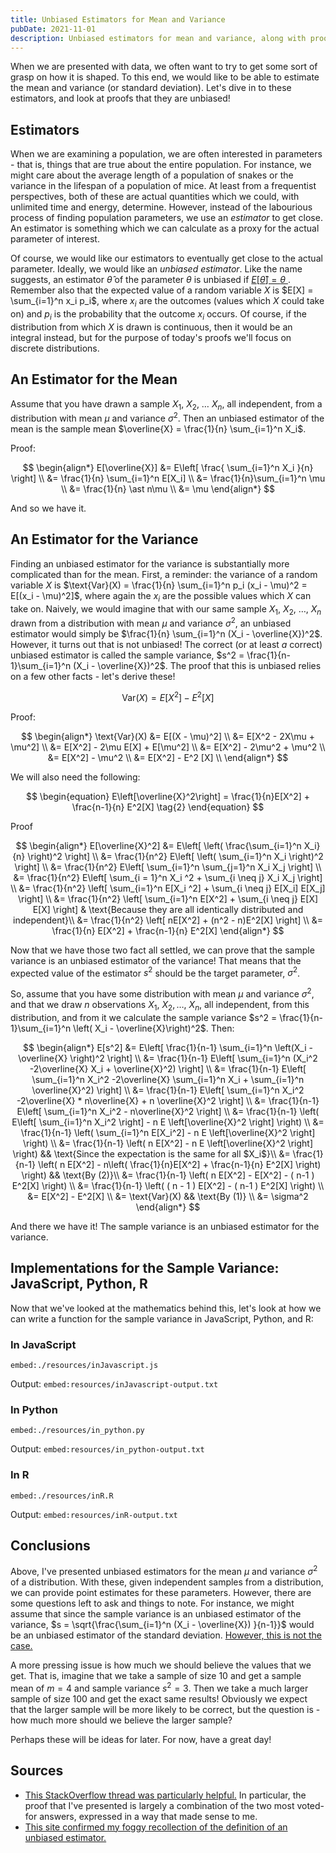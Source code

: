 ```yaml
---
title: Unbiased Estimators for Mean and Variance
pubDate: 2021-11-01
description: Unbiased estimators for mean and variance, along with proofs
---
```


When we are presented with data, we often want to try to get some sort of grasp on how it is shaped. To this end, we would like to be able to estimate the mean and variance (or standard deviation). Let's dive in to these estimators, and look at proofs that they are unbiased!

## Estimators

When we are examining a population, we are often interested in parameters - that is, things that are true about the entire population. For instance, we might care about the average length of a population of snakes or the variance in the lifespan of a population of mice. At least from a frequentist perspectives, both of these are actual quantities which we could, with unlimited time and energy, determine. However, instead of the labourious process of finding population parameters, we use an _estimator_ to get close. An estimator is something which we can calculate as a proxy for the actual parameter of interest.

Of course, we would like our estimators to eventually get close to the actual parameter. Ideally, we would like an _unbiased estimator_. Like the name suggests, an estimator $\hat{\theta}$ of the parameter $\theta$ is unbiased if [ $E[\hat{\theta}] = \theta$ ](https://www.statlect.com/glossary/unbiased-estimator). Remember also that the expected value of a random variable $X$ is $E[X] = \sum_{i=1}^n x_i p_i$, where $x_i$ are the outcomes (values which $X$ could take on) and $p_i$ is the probability that the outcome $x_i$ occurs. Of course, if the distribution from which $X$ is drawn is continuous, then it would be an integral instead, but for the purpose of today's proofs we'll focus on discrete distributions.

## An Estimator for the Mean

Assume that you have drawn a sample $X_1$, $X_2$, $\dots$ $X_n$, all independent, from a distribution with mean $\mu$ and variance $\sigma^2$. Then an unbiased estimator of the mean is the sample mean $\overline{X} = \frac{1}{n} \sum_{i=1}^n X_i$.

Proof:

$$
\begin{align*}
E[\overline{X}] &= E\left[ \frac{ \sum_{i=1}^n X_i }{n} \right] \\
           &= \frac{1}{n} \sum_{i=1}^n E[X_i] \\
		   &= \frac{1}{n}\sum_{i=1}^n \mu \\
		   &= \frac{1}{n} \ast n\mu \\
		   &= \mu
\end{align*}
$$

And so we have it.

## An Estimator for the Variance

Finding an unbiased estimator for the variance is substantially more complicated than for the mean. First, a reminder: the variance of a random variable $X$ is $\text{Var}(X) = \frac{1}{n} \sum_{i=1}^n p_i (x_i - \mu)^2 = E[(x_i - \mu)^2]$, where again the $x_i$ are the possible values which $X$ can take on. Naively, we would imagine that with our same sample $X_1,\ X_2,\ \dots,\ X_n$ drawn from a distribution with mean $\mu$ and variance $\sigma^2$, an unbiased estimator would simply be $\frac{1}{n} \sum_{i=1}^n (X_i - \overline{X})^2$. However, it turns out that is not unbiased! The correct (or at least _a_ correct) unbiased estimator is called the sample variance, $s^2 = \frac{1}{n-1}\sum_{i=1}^n (X_i - \overline{X})^2$. The proof that this is unbiased relies on a few other facts - let's derive these!

$$
\begin{equation}
\text{Var}(X) = E[X^2] - E^2[X]
\tag{1}
\end{equation}
$$

Proof:

$$
\begin{align*}
	\text{Var}(X) &= E[(X - \mu)^2] \\
	              &= E[X^2 - 2X\mu + \mu^2] \\
				  &= E[X^2] - 2\mu E[X] + E[\mu^2] \\
				  &= E[X^2] - 2\mu^2 + \mu^2 \\
				  &= E[X^2] - \mu^2 \\
				  &= E[X^2] - E^2 [X] \\
	\end{align*}
$$

We will also need the following:

$$
\begin{equation}
E\left[\overline{X}^2\right] = \frac{1}{n}E[X^2] + \frac{n-1}{n} E^2[X] \tag{2}
\end{equation}
$$

Proof

$$
\begin{align*}
	E[\overline{X}^2] &= E\left[ \left( \frac{\sum_{i=1}^n X_i}{n} \right)^2 \right] \\
	             &= \frac{1}{n^2} E\left[ \left( \sum_{i=1}^n X_i \right)^2 \right] \\
				 &= \frac{1}{n^2} E\left[ \sum_{i=1}^n \sum_{j=1}^n X_i X_j \right] \\
				 &= \frac{1}{n^2} E\left[ \sum_{i = 1}^n X_i ^2 + \sum_{i \neq j} X_i X_j \right] \\
				 &= \frac{1}{n^2} \left[ \sum_{i=1}^n E[X_i ^2] + \sum_{i \neq j} E[X_i] E[X_j] \right] \\
				 &= \frac{1}{n^2} \left[ \sum_{i=1}^n E[X^2] + \sum_{i \neq j} E[X] E[X] \right] & \text{Because they are all identically distributed and independent}\\
				 &= \frac{1}{n^2} \left[ nE[X^2] + (n^2 - n)E^2[X] \right] \\
				 &= \frac{1}{n} E[X^2] + \frac{n-1}{n} E^2[X]
\end{align*}
$$

Now that we have those two fact all settled, we can prove that the sample variance is an unbiased estimator of the variance! That means that the expected value of the estimator $s^2$ should be the target parameter, $\sigma^2$.

So, assume that you have some distribution with mean $\mu$ and variance $\sigma^2$, and that we draw $n$ observations $X_1,\ X_2, \dots,\ X_n$, all independent, from this distribution, and from it we calculate the sample variance $s^2 = \frac{1}{n-1}\sum_{i=1}^n \left( X_i - \overline{X}\right)^2$. Then:

$$
\begin{align*}
E[s^2] &= E\left[ \frac{1}{n-1} \sum_{i=1}^n \left(X_i - \overline{X} \right)^2  \right] \\
	   &= \frac{1}{n-1} E\left[ \sum_{i=1}^n (X_i^2 -2\overline{X} X_i + \overline{X}^2) \right] \\
	   &= \frac{1}{n-1} E\left[ \sum_{i=1}^n X_i^2 -2\overline{X} \sum_{i=1}^n X_i + \sum_{i=1}^n \overline{X}^2) \right] \\
	   &= \frac{1}{n-1} E\left[ \sum_{i=1}^n X_i^2 -2\overline{X} * n\overline{X} + n \overline{X}^2 \right] \\
	   &= \frac{1}{n-1} E\left[ \sum_{i=1}^n X_i^2 - n\overline{X}^2 \right] \\
	   &= \frac{1}{n-1} \left( E\left[ \sum_{i=1}^n X_i^2 \right] - n E \left[\overline{X}^2 \right] \right) \\
	   &= \frac{1}{n-1} \left(  \sum_{i=1}^n E[X_i^2]  - n E \left[\overline{X}^2 \right] \right) \\
	   &= \frac{1}{n-1} \left( n E[X^2]  - n E \left[\overline{X}^2 \right] \right) && \text{Since the expectation is the same for all $X_i$}\\
	   &= \frac{1}{n-1} \left( n E[X^2]  - n\left( \frac{1}{n}E[X^2] + \frac{n-1}{n} E^2[X] \right) \right) && \text{By (2)}\\
	   &= \frac{1}{n-1} \left( n E[X^2]  - E[X^2] - ( n-1 ) E^2[X] \right)  \\
	   &= \frac{1}{n-1} \left( ( n - 1 ) E[X^2]  - ( n-1 ) E^2[X] \right)  \\
	   &= E[X^2]  - E^2[X] \\
	   &= \text{Var}(X) && \text{By (1)} \\
	   &= \sigma^2
\end{align*}
$$

And there we have it! The sample variance is an unbiased estimator for the variance.

## Implementations for the Sample Variance: JavaScript, Python, R

Now that we've looked at the mathematics behind this, let's look at how we can write a function for the sample variance in JavaScript, Python, and R:

### In JavaScript

`embed:./resources/inJavascript.js`

Output:
`embed:resources/inJavascript-output.txt`

### In Python

`embed:./resources/in_python.py`

Output:
`embed:resources/in_python-output.txt`

### In R

`embed:./resources/inR.R`

Output:
`embed:resources/inR-output.txt`

## Conclusions

Above, I've presented unbiased estimators for the mean $\mu$ and variance $\sigma^2$ of a distribution. With these, given independent samples from a distribution, we can provide point estimates for these parameters. However, there are some questions left to ask and things to note. For instance, we might assume that since the sample variance is an unbiased estimator of the variance, $s = \sqrt{\frac{\sum_{i=1}^n (X_i - \overline{X}) }{n-1}}$ would be an unbiased estimator of the standard deviation. [However, this is not the case.](https://en.wikipedia.org/wiki/Unbiased_estimation_of_standard_deviation)

A more pressing issue is how much we should believe the values that we get. That is, imagine that we take a sample of size 10 and get a sample mean of $m=4$ and sample variance $s^2 = 3$. Then we take a much larger sample of size 100 and get the exact same results! Obviously we expect that the larger sample will be more likely to be correct, but the question is - how much more should we believe the larger sample?

Perhaps these will be ideas for later. For now, have a great day!

## Sources

-   [This StackOverflow thread was particularly helpful.](https://economics.stackexchange.com/questions/4744/prove-the-sample-variance-is-an-unbiased-estimator) In particular, the proof that I've presented is largely a combination of the two most voted-for answers, expressed in a way that made sense to me.
-   [This site confirmed my foggy recollection of the definition of an unbiased estimator.](https://www.statlect.com/glossary/unbiased-estimator)
